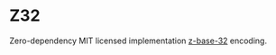 # Z32

Zero-dependency MIT licensed implementation [z-base-32](https://philzimmermann.com/docs/human-oriented-base-32-encoding.txt) encoding.
